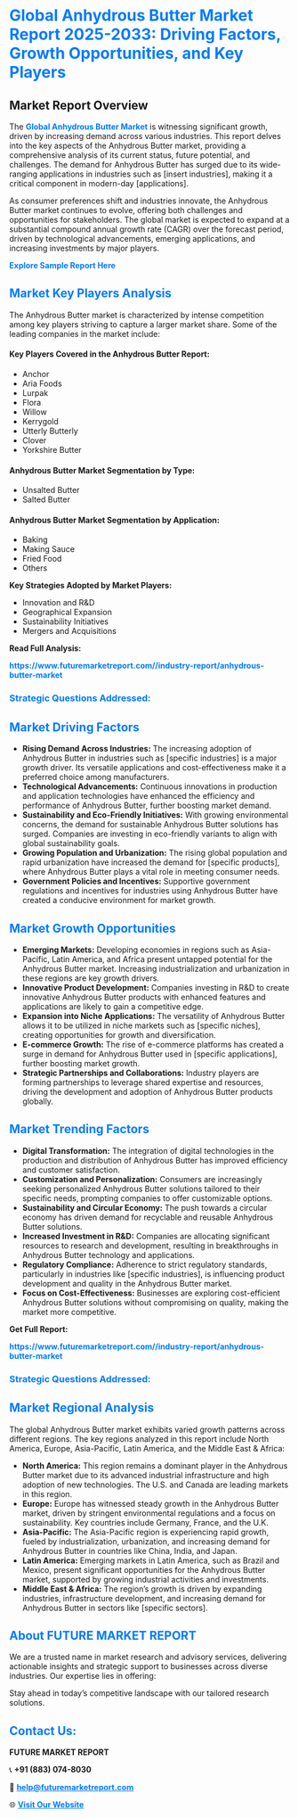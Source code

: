 <h1 style="color: #007BFF;">Global Anhydrous Butter Market Report 2025-2033: Driving Factors, Growth Opportunities, and Key Players</h1>

<section id="overview">
<h2>Market Report Overview</h2>
<p>The <a href="https://www.futuremarketreport.com//industry-report/anhydrous-butter-market" style="color: #007BFF; text-decoration: none;"><strong>Global Anhydrous Butter Market</strong></a> is witnessing significant growth, driven by increasing demand across various industries. This report delves into the key aspects of the Anhydrous Butter market, providing a comprehensive analysis of its current status, future potential, and challenges. The demand for Anhydrous Butter has surged due to its wide-ranging applications in industries such as [insert industries], making it a critical component in modern-day [applications].</p>
<p>As consumer preferences shift and industries innovate, the Anhydrous Butter market continues to evolve, offering both challenges and opportunities for stakeholders. The global market is expected to expand at a substantial compound annual growth rate (CAGR) over the forecast period, driven by technological advancements, emerging applications, and increasing investments by major players.</p>
</section>

<section id="overview">
<p><a href="https://www.futuremarketreport.com//request-sample/reportId=87488" style="color: #007BFF; text-decoration: none;"><strong>Explore Sample Report Here</strong></a></p>
</section>

<section id="key-players">
<h2 style="color: #007BFF;">Market Key Players Analysis</h2>
<p>The Anhydrous Butter market is characterized by intense competition among key players striving to capture a larger market share. Some of the leading companies in the market include:</p>
<h4>Key Players Covered in the Anhydrous Butter Report:</h4>
<ul><li>Anchor</li><li>Aria Foods</li><li>Lurpak</li><li>Flora</li><li>Willow</li><li>Kerrygold</li><li>Utterly Butterly</li><li>Clover</li><li>Yorkshire Butter</li></ul>
<h4>Anhydrous Butter Market Segmentation by Type:</h4>
<ul><li>Unsalted Butter</li><li>Salted Butter</li></ul>

<h4>Anhydrous Butter Market Segmentation by Application:</h4>
<ul><li>Baking</li><li>Making Sauce</li><li>Fried Food</li><li>Others</li></ul>
<p><strong>Key Strategies Adopted by Market Players:</strong></p>
<ul>
<li>Innovation and R&D</li>
<li>Geographical Expansion</li>
<li>Sustainability Initiatives</li>
<li>Mergers and Acquisitions</li>
</ul>
</section>

<section>
<p><strong>Read Full Analysis: </strong></p><a href="https://www.futuremarketreport.com//industry-report/anhydrous-butter-market" style="color: #007BFF; text-decoration: none;"><strong>https://www.futuremarketreport.com//industry-report/anhydrous-butter-market</strong></a>
<h3 style="color: #007BFF;">Strategic Questions Addressed:</h3>
</section>

<section id="driving-factors">
<h2 style="color: #007BFF;">Market Driving Factors</h2>
<ul>
<li><strong>Rising Demand Across Industries:</strong> The increasing adoption of Anhydrous Butter in industries such as [specific industries] is a major growth driver. Its versatile applications and cost-effectiveness make it a preferred choice among manufacturers.</li>
<li><strong>Technological Advancements:</strong> Continuous innovations in production and application technologies have enhanced the efficiency and performance of Anhydrous Butter, further boosting market demand.</li>
<li><strong>Sustainability and Eco-Friendly Initiatives:</strong> With growing environmental concerns, the demand for sustainable Anhydrous Butter solutions has surged. Companies are investing in eco-friendly variants to align with global sustainability goals.</li>
<li><strong>Growing Population and Urbanization:</strong> The rising global population and rapid urbanization have increased the demand for [specific products], where Anhydrous Butter plays a vital role in meeting consumer needs.</li>
<li><strong>Government Policies and Incentives:</strong> Supportive government regulations and incentives for industries using Anhydrous Butter have created a conducive environment for market growth.</li>
</ul>
</section>

<section id="growth-opportunities">
<h2 style="color: #007BFF;">Market Growth Opportunities</h2>
<ul>
<li><strong>Emerging Markets:</strong> Developing economies in regions such as Asia-Pacific, Latin America, and Africa present untapped potential for the Anhydrous Butter market. Increasing industrialization and urbanization in these regions are key growth drivers.</li>
<li><strong>Innovative Product Development:</strong> Companies investing in R&D to create innovative Anhydrous Butter products with enhanced features and applications are likely to gain a competitive edge.</li>
<li><strong>Expansion into Niche Applications:</strong> The versatility of Anhydrous Butter allows it to be utilized in niche markets such as [specific niches], creating opportunities for growth and diversification.</li>
<li><strong>E-commerce Growth:</strong> The rise of e-commerce platforms has created a surge in demand for Anhydrous Butter used in [specific applications], further boosting market growth.</li>
<li><strong>Strategic Partnerships and Collaborations:</strong> Industry players are forming partnerships to leverage shared expertise and resources, driving the development and adoption of Anhydrous Butter products globally.</li>
</ul>
</section>

<section id="trending-factors">
<h2 style="color: #007BFF;">Market Trending Factors</h2>
<ul>
<li><strong>Digital Transformation:</strong> The integration of digital technologies in the production and distribution of Anhydrous Butter has improved efficiency and customer satisfaction.</li>
<li><strong>Customization and Personalization:</strong> Consumers are increasingly seeking personalized Anhydrous Butter solutions tailored to their specific needs, prompting companies to offer customizable options.</li>
<li><strong>Sustainability and Circular Economy:</strong> The push towards a circular economy has driven demand for recyclable and reusable Anhydrous Butter solutions.</li>
<li><strong>Increased Investment in R&D:</strong> Companies are allocating significant resources to research and development, resulting in breakthroughs in Anhydrous Butter technology and applications.</li>
<li><strong>Regulatory Compliance:</strong> Adherence to strict regulatory standards, particularly in industries like [specific industries], is influencing product development and quality in the Anhydrous Butter market.</li>
<li><strong>Focus on Cost-Effectiveness:</strong> Businesses are exploring cost-efficient Anhydrous Butter solutions without compromising on quality, making the market more competitive.</li>
</ul>
</section>

<section>
<p><strong>Get Full Report: </strong></p><a href="https://www.futuremarketreport.com//industry-report/anhydrous-butter-market" style="color: #007BFF; text-decoration: none;"><strong>https://www.futuremarketreport.com//industry-report/anhydrous-butter-market</strong></a>
<h3 style="color: #007BFF;">Strategic Questions Addressed:</h3>
</section>


<section id="regional-analysis">
<h2 style="color: #007BFF;">Market Regional Analysis</h2>
<p>The global Anhydrous Butter market exhibits varied growth patterns across different regions. The key regions analyzed in this report include North America, Europe, Asia-Pacific, Latin America, and the Middle East & Africa:</p>
<ul>
<li><strong>North America:</strong> This region remains a dominant player in the Anhydrous Butter market due to its advanced industrial infrastructure and high adoption of new technologies. The U.S. and Canada are leading markets in this region.</li>
<li><strong>Europe:</strong> Europe has witnessed steady growth in the Anhydrous Butter market, driven by stringent environmental regulations and a focus on sustainability. Key countries include Germany, France, and the U.K.</li>
<li><strong>Asia-Pacific:</strong> The Asia-Pacific region is experiencing rapid growth, fueled by industrialization, urbanization, and increasing demand for Anhydrous Butter in countries like China, India, and Japan.</li>
<li><strong>Latin America:</strong> Emerging markets in Latin America, such as Brazil and Mexico, present significant opportunities for the Anhydrous Butter market, supported by growing industrial activities and investments.</li>
<li><strong>Middle East & Africa:</strong> The region’s growth is driven by expanding industries, infrastructure development, and increasing demand for Anhydrous Butter in sectors like [specific sectors].</li>
</ul>
</section>

<footer>
<h2 style="color: #007BFF;">About FUTURE MARKET REPORT</h2>
<p>We are a trusted name in market research and advisory services, delivering actionable insights and strategic support to businesses across diverse industries. Our expertise lies in offering:</p>

<p>Stay ahead in today’s competitive landscape with our tailored research solutions.</p>

<h2 style="color: #007BFF;">Contact Us:</h2>
<p><strong>FUTURE MARKET REPORT</strong></p>
<p>📞 <strong>+91 (883) 074-8030</strong></p>
<p>📧 <strong><a href="mailto:help@futuremarketreport.com" style="color: #007BFF;">help@futuremarketreport.com</a></strong></p>
<p>🌐 <strong><a href="https://www.futuremarketreport.com/" style="color: #007BFF;">Visit Our Website</a></strong></p>
</footer>
